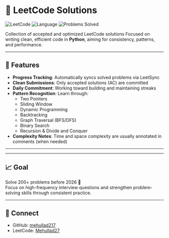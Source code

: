 # 🔗 LeetCode Solutions

![LeetCode](https://img.shields.io/badge/LeetCode-Profile-orange)
![Language](https://img.shields.io/badge/python-94.4%25-blue)
![Problems Solved](https://img.shields.io/badge/Problems_Solved-80-brightgreen)

Collection of accepted and optimized LeetCode solutions Focused on writing clean, efficient code in **Python**, aiming for consistency, patterns, and performance.

---

## 📌 Features

- **Progress Tracking**: Automatically syncs solved problems via LeetSync
- **Clean Submissions**: Only accepted solutions (AC) are committed
- **Daily Commitment**: Working toward building and maintaining streaks
- **Pattern Recognition**: Learn through:
  - Two Pointers
  - Sliding Window
  - Dynamic Programming
  - Backtracking
  - Graph Traversal (BFS/DFS)
  - Binary Search
  - Recursion & Divide and Conquer
- **Complexity Notes**: Time and space complexity are usually annotated in comments (when needed)

---


---

## 📈 Goal

Solve 200+ problems before 2026 📅  
Focus on high-frequency interview questions and strengthen problem-solving skills through consistent practice.

---

## 🔗 Connect

- GitHub: [mehullad217](https://github.com/mehullad217)
- LeetCode: [Mehullad27](https://leetcode.com/Mehullad27) 
